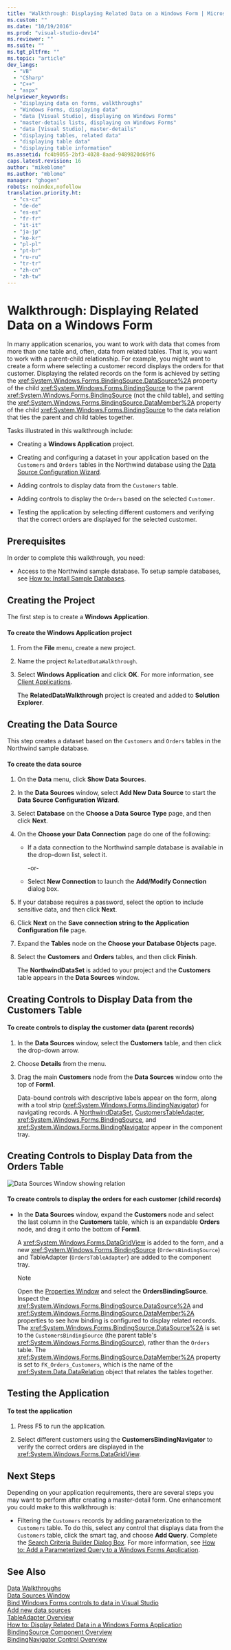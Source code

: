 ```yaml
---
title: "Walkthrough: Displaying Related Data on a Windows Form | Microsoft Docs"
ms.custom: ""
ms.date: "10/19/2016"
ms.prod: "visual-studio-dev14"
ms.reviewer: ""
ms.suite: ""
ms.tgt_pltfrm: ""
ms.topic: "article"
dev_langs: 
  - "VB"
  - "CSharp"
  - "C++"
  - "aspx"
helpviewer_keywords: 
  - "displaying data on forms, walkthroughs"
  - "Windows Forms, displaying data"
  - "data [Visual Studio], displaying on Windows Forms"
  - "master-details lists, displaying on Windows Forms"
  - "data [Visual Studio], master-details"
  - "displaying tables, related data"
  - "displaying table data"
  - "displaying table information"
ms.assetid: fc4b9055-2bf3-4028-8aad-9489820d69f6
caps.latest.revision: 16
author: "mikeblome"
ms.author: "mblome"
manager: "ghogen"
robots: noindex,nofollow
translation.priority.ht: 
  - "cs-cz"
  - "de-de"
  - "es-es"
  - "fr-fr"
  - "it-it"
  - "ja-jp"
  - "ko-kr"
  - "pl-pl"
  - "pt-br"
  - "ru-ru"
  - "tr-tr"
  - "zh-cn"
  - "zh-tw"
---
```

# Walkthrough: Displaying Related Data on a Windows Form
In many application scenarios, you want to work with data that comes from more than one table and, often, data from related tables. That is, you want to work with a parent-child relationship. For example, you might want to create a form where selecting a customer record displays the orders for that customer. Displaying the related records on the form is achieved by setting the <xref:System.Windows.Forms.BindingSource.DataSource%2A> property of the child <xref:System.Windows.Forms.BindingSource> to the parent <xref:System.Windows.Forms.BindingSource> (not the child table), and setting the <xref:System.Windows.Forms.BindingSource.DataMember%2A> property of the child <xref:System.Windows.Forms.BindingSource> to the data relation that ties the parent and child tables together.  
  
 Tasks illustrated in this walkthrough include:  
  
-   Creating a **Windows Application** project.  
  
-   Creating and configuring a dataset in your application based on the `Customers` and `Orders` tables in the Northwind database using the [Data Source Configuration Wizard](../data-tools/media/data-source-configuration-wizard.png).  
  
-   Adding controls to display data from the `Customers` table.  
  
-   Adding controls to display the `Orders` based on the selected `Customer`.  
  
-   Testing the application by selecting different customers and verifying that the correct orders are displayed for the selected customer.  
  
## Prerequisites  
 In order to complete this walkthrough, you need:  
  
-   Access to the Northwind sample database. To setup sample databases, see [How to: Install Sample Databases](../data-tools/how-to-install-sample-databases.md).  
  
## Creating the Project  
 The first step is to create a **Windows Application**.  
  
#### To create the Windows Application project  
  
1.  From the **File** menu, create a new project.  
  
2.  Name the project `RelatedDataWalkthrough`.  
  
3.  Select **Windows Application** and click **OK**. For more information, see [Client Applications](http://msdn.microsoft.com/en-us/Library/2dfb50b7-5af2-4e12-9bbb-c5ade0e39a68).  
  
     The **RelatedDataWalkthrough** project is created and added to **Solution Explorer**.  
  
## Creating the Data Source  
 This step creates a dataset based on the `Customers` and `Orders` tables in the Northwind sample database.  
  
#### To create the data source  
  
1.  On the **Data** menu, click **Show Data Sources**.  
  
2.  In the **Data Sources** window, select **Add New Data Source** to start the **Data Source Configuration Wizard**.  
  
3.  Select **Database** on the **Choose a Data Source Type** page, and then click **Next**.  
  
4.  On the **Choose your Data Connection** page do one of the following:  
  
    -   If a data connection to the Northwind sample database is available in the drop-down list, select it.  
  
         -or-  
  
    -   Select **New Connection** to launch the **Add/Modify Connection** dialog box.  
  
5.  If your database requires a password, select the option to include sensitive data, and then click **Next**.  
  
6.  Click **Next** on the **Save connection string to the Application Configuration file** page.  
  
7.  Expand the **Tables** node on the **Choose your Database Objects** page.  
  
8.  Select the **Customers** and **Orders** tables, and then click **Finish**.  
  
     The **NorthwindDataSet** is added to your project and the **Customers** table appears in the **Data Sources** window.  
  
## Creating Controls to Display Data from the Customers Table  
  
#### To create controls to display the customer data (parent records)  
  
1.  In the **Data Sources** window, select the **Customers** table, and then click the drop-down arrow.  
  
2.  Choose **Details** from the menu.  
  
3.  Drag the main **Customers** node from the **Data Sources** window onto the top of **Form1**.  
  
     Data-bound controls with descriptive labels appear on the form, along with a tool strip (<xref:System.Windows.Forms.BindingNavigator>) for navigating records. A [NorthwindDataSet](../data-tools/dataset-tools-in-visual-studio.md), [CustomersTableAdapter](../data-tools/tableadapter-overview.md), <xref:System.Windows.Forms.BindingSource>, and <xref:System.Windows.Forms.BindingNavigator> appear in the component tray.  
  
## Creating Controls to Display Data from the Orders Table  
 ![Data Sources Window showing relation](../data-tools/media/datasources2.gif "DataSources2")  
  
#### To create controls to display the orders for each customer (child records)  
  
-   In the **Data Sources** window, expand the **Customers** node and select the last column in the **Customers** table, which is an expandable **Orders** node, and drag it onto the bottom of **Form1**.  
  
     A <xref:System.Windows.Forms.DataGridView> is added to the form, and a new <xref:System.Windows.Forms.BindingSource> (`OrdersBindingSource`) and TableAdapter (`OrdersTableAdapter`) are added to the component tray.  
  
    > [!NOTE]
    >  Open the [Properties Window](../ide/reference/properties-window.md) and select the **OrdersBindingSource**. Inspect the <xref:System.Windows.Forms.BindingSource.DataSource%2A> and <xref:System.Windows.Forms.BindingSource.DataMember%2A> properties to see how binding is configured to display related records. The <xref:System.Windows.Forms.BindingSource.DataSource%2A> is set to the `CustomersBindingSource` (the parent table's <xref:System.Windows.Forms.BindingSource>), rather than the `Orders` table. The <xref:System.Windows.Forms.BindingSource.DataMember%2A> property is set to `FK_Orders_Customers`, which is the name of the <xref:System.Data.DataRelation> object that relates the tables together.  
  
## Testing the Application  
  
#### To test the application  
  
1.  Press F5 to run the application.  
  
2.  Select different customers using the **CustomersBindingNavigator** to verify the correct orders are displayed in the <xref:System.Windows.Forms.DataGridView>.  
  
## Next Steps  
 Depending on your application requirements, there are several steps you may want to perform after creating a master-detail form. One enhancement you could make to this walkthrough is:  
  
-   Filtering the `Customers` records by adding parameterization to the `Customers` table. To do this, select any control that displays data from the `Customers` table, click the smart tag, and choose **Add Query**. Complete the [Search Criteria Builder Dialog Box](http://msdn.microsoft.com/en-us/Library/0b306b92-f35e-45ef-a4be-3f653cd00c3d). For more information, see [How to: Add a Parameterized Query to a Windows Forms Application](http://msdn.microsoft.com/en-us/Library/13db4ad3-56b9-4a0b-b3a5-6a4ff84d4416).  
  
## See Also  
 [Data Walkthroughs](http://msdn.microsoft.com/en-us/Library/15a88fb8-3bee-4962-914d-7a1f8bd40ec4)   
 [Data Sources Window](http://msdn.microsoft.com/en-us/Library/0d20f699-cc95-45b3-8ecb-c7edf1f67992)   
 [Bind Windows Forms controls to data in Visual Studio](../data-tools/bind-windows-forms-controls-to-data-in-visual-studio.md)   
 [Add new data sources](../data-tools/add-new-data-sources.md)   
 [TableAdapter Overview](../data-tools/tableadapter-overview.md)   
 [How to: Display Related Data in a Windows Forms Application](../data-tools/how-to-display-related-data-in-a-windows-forms-application.md)   
 [BindingSource Component Overview](http://msdn.microsoft.com/en-us/Library/be838caf-fcb0-4b68-827f-58b2c04b747f)   
 [BindingNavigator Control Overview](http://msdn.microsoft.com/en-us/Library/4423eede-f8d1-4d02-822f-5bf8432680d0)
